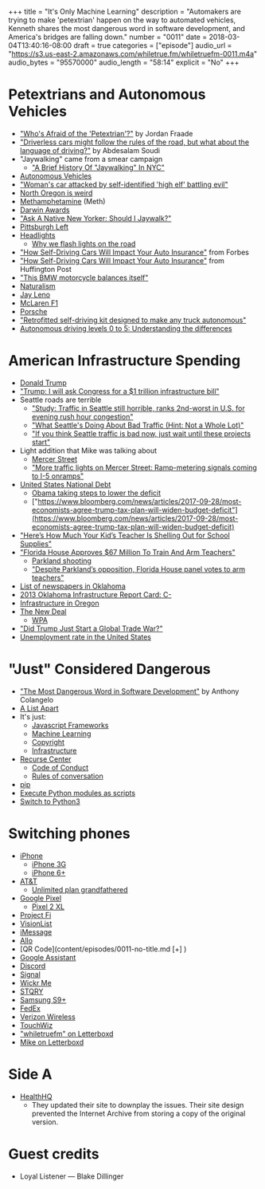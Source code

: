 +++
title = "It's Only Machine Learning"
description = "Automakers are trying to make 'petextrian' happen on the way to
automated vehicles, Kenneth shares the most dangerous word in software development, and America's bridges are falling down."
number = "0011"
date = 2018-03-04T13:40:16-08:00
draft = true
categories = ["episode"]
audio_url = "https://s3.us-east-2.amazonaws.com/whiletrue.fm/whiletruefm-0011.m4a"
audio_bytes = "95570000"
audio_length = "58:14"
explicit = "No"
+++

# Petextrians and Autonomous Vehicles
- ["Who's Afraid of the 'Petextrian'?"](https://thebaffler.com/latest/whos-afraid-petextrian-fraade) by Jordan Fraade
- ["Driverless cars might follow the rules of the road, but what about the language of driving?"](https://theconversation.com/driverless-cars-might-follow-the-rules-of-the-road-but-what-about-the-language-of-driving-88824) by Abdesalam Soudi
- "Jaywalking" came from a smear campaign
    - ["A Brief History Of "Jaywalking" In NYC"](http://gothamist.com/2015/08/04/jaywalking_history_nyc.php)
- [Autonomous Vehicles](https://en.wikipedia.org/wiki/Vehicular_automation)
- ["Woman's car attacked by self-identified 'high elf' battling evil"](http://katu.com/news/local/womans-car-attacked-by-self-identified-high-elf-battling-evil-11-19-2015)
- [North Oregon is weird](https://en.wikipedia.org/wiki/Keep_Portland_Weird)
- [Methamphetamine](https://en.wikipedia.org/wiki/Methamphetamine) (Meth)
- [Darwin Awards](http://www.darwinawards.com)
- ["Ask A Native New Yorker: Should I Jaywalk?"](http://gothamist.com/2015/08/07/jaywalk_do_or_dont.php)
- [Pittsburgh Left](https://en.wikipedia.org/wiki/Pittsburgh_left)
- [Headlights](https://en.wikipedia.org/wiki/Headlamp)
    - [Why we flash lights on the road](https://en.wikipedia.org/wiki/Headlight_flashing)
- ["How Self-Driving Cars Will Impact Your Auto Insurance"](https://www.forbes.com/sites/robertharrow/2016/03/01/how-self-driving-cars-will-impact-your-auto-insurance/#485e2bdf5592) from Forbes
- ["How Self-Driving Cars Will Impact Your Auto Insurance"](https://www.huffingtonpost.com/allan-smith/how-selfdriving-cars-will_b_10890256.html) from Huffington Post
- ["This BMW motorcycle balances itself"](https://www.usatoday.com/story/money/2016/10/11/bmws-future-vision-includes-self-balancing-motorcycle/91908774/)
- [Naturalism](https://en.wikipedia.org/wiki/Naturalism_(philosophy))
- [Jay Leno](https://en.wikipedia.org/wiki/Jay_Leno)
- [McLaren F1](https://en.wikipedia.org/wiki/McLaren_F1)
- [Porsche](https://en.wikipedia.org/wiki/Porsche)
- ["Retrofitted self-driving kit designed to make any truck autonomous"](https://newatlas.com/otto-self-driving-truck-retrofit-kit/43398/)
- [Autonomous driving levels 0 to 5: Understanding the differences](https://www.techrepublic.com/article/autonomous-driving-levels-0-to-5-understanding-the-differences/)

# American Infrastructure Spending
- [Donald Trump](https://en.wikipedia.org/wiki/Donald_Trump)
- ["Trump: I will ask Congress for a $1 trillion infrastructure bill"](https://www.cnn.com/2017/02/28/politics/trump-infrastructure-trillion-congress/index.html)
- Seattle roads are terrible
    - ["Study: Traffic in Seattle still horrible, ranks 2nd-worst in U.S. for evening rush hour congestion"](https://www.geekwire.com/2016/study-traffic-seattle-still-horrible-ranks-2nd-worst-u-s-evening-rush-hour-congestion/)
    - ["What Seattle's Doing About Bad Traffic (Hint: Not a Whole Lot)"](http://www.seattlemag.com/article/what-seattles-doing-about-bad-traffic-hint-not-whole-lot)
    - ["If you think Seattle traffic is bad now, just wait until these projects start"](https://projects.seattletimes.com/2018/one-center-city/)
- Light addition that Mike was talking about
    - [Mercer Street](https://en.wikipedia.org/wiki/Mercer_Street)
    - ["More traffic lights on Mercer Street: Ramp-metering signals coming to I-5 onramps"](https://www.seattletimes.com/seattle-news/transportation/more-traffic-lights-on-mercer-street-ramp-metering-signals-coming-to-i-5-onramps/)
- [United States National Debt](https://en.wikipedia.org/wiki/National_debt_of_the_United_States)
    - [Obama taking steps to lower the deficit](http://www.politifact.com/truth-o-meter/statements/2015/jan/20/barack-obama/barack-obama-claims-deficit-has-decreased-two-thir/)
    - ["https://www.bloomberg.com/news/articles/2017-09-28/most-economists-agree-trump-tax-plan-will-widen-budget-deficit"](https://www.bloomberg.com/news/articles/2017-09-28/most-economists-agree-trump-tax-plan-will-widen-budget-deficit)
- ["Here’s How Much Your Kid’s Teacher Is Shelling Out for School Supplies"](http://time.com/money/4392319/teachers-buying-school-supplies/)
- ["Florida House Approves $67 Million To Train And Arm Teachers"](https://thebradlo.com/2018/02/28/florida-house-approves-67-million-to-train-and-arm-teachers/)
    - [Parkland shooting](https://en.wikipedia.org/wiki/Stoneman_Douglas_High_School_shooting)
    - ["Despite Parkland’s opposition, Florida House panel votes to arm teachers"](http://www.tampabay.com/florida-politics/buzz/2018/02/27/florida-house-panel-rejects-ban-on-assault-weapons/)
- [List of newspapers in
  Oklahoma](https://en.wikipedia.org/wiki/List_of_newspapers_in_Oklahoma)
- [2013 Oklahoma Infrastructure Report Card: C-](https://www.infrastructurereportcard.org/state-item/oklahoma/)
- [Infrastructure in Oregon](https://www.infrastructurereportcard.org/state-item/oregon/)
- [The New Deal](https://en.wikipedia.org/wiki/New_Deal)
    - [WPA](https://en.wikipedia.org/wiki/Works_Progress_Administration)
- ["Did Trump Just Start a Global Trade
  War?"](https://www.bloomberg.com/news/articles/2018-03-08/did-donald-trump-just-start-a-global-trade-war-quicktake)
- [Unemployment rate in the United States](https://data.bls.gov/timeseries/LNS14000000)

# "Just" Considered Dangerous
- ["The Most Dangerous Word in Software Development"](http://alistapart.com/blog/post/the-most-dangerous-word-in-software-development) by Anthony Colangelo
- [A List Apart](http://alistapart.com)
- It's just:
    - [Javascript Frameworks](https://en.wikipedia.org/wiki/Single-page_application#JavaScript_frameworks)
    - [Machine Learning](https://en.wikipedia.org/wiki/Machine_learning)
    - [Copyright](https://en.wikipedia.org/wiki/Copyright)
    - [Infrastructure](https://en.wikipedia.org/wiki/Infrastructure)
- [Recurse Center](https://www.recurse.com)
    - [Code of Conduct](https://www.recurse.com/code-of-conduct)
    - [Rules of conversation](https://www.recurse.com/blog/94-why-am-i-saying-this)
- [pip](https://pip.pypa.io/en/stable/)
- [Execute Python modules as scripts](https://www.python.org/dev/peps/pep-0338/)
- [Switch to Python3](https://pythonclock.org)

# Switching phones
- [iPhone](https://www.apple.com/iphone/)
    - [iPhone 3G](https://en.wikipedia.org/wiki/IPhone_3G)
    - [iPhone 6+](https://en.wikipedia.org/wiki/IPhone_6)
- [AT&T](https://www.att.com)
    - [Unlimited plan grandfathered](https://www.cnet.com/news/unlimited-data-plans-grandfathered-or-not/)
- [Google Pixel](https://en.wikipedia.org/wiki/Google_Pixel)
    - [Pixel 2 XL](https://en.wikipedia.org/wiki/Pixel_2)
- [Project Fi](https://fi.google.com/about/)
- [VisionList](http://www.visionscience.com)
- [iMessage](https://support.apple.com/explore/messages)
- [Allo](https://allo.google.com)
- [QR Code](content/episodes/0011-no-title.md [+]                    )
- [Google Assistant](https://assistant.google.com)
- [Discord](https://discordapp.com)
- [Signal](https://www.signal.org)
- [Wickr Me](https://www.wickr.com/personal)
- [STQRY](https://www.stqry.com)
- [Samsung S9+](https://en.wikipedia.org/wiki/Samsung_Galaxy_S9)
- [FedEx](http://fedex.com/)
- [Verizon Wireless](https://www.verizonwireless.com/)
- [TouchWiz](https://en.wikipedia.org/wiki/TouchWiz)
- ["whiletruefm" on Letterboxd](https://letterboxd.com/search/whiletruefm/)
- [Mike on Letterboxd](https://letterboxd.com/lethargilistic)

# Side A
- [HealthHQ](https://www.healthiq.com/careers)
    - They updated their site to downplay the issues. Their site design
      prevented the Internet Archive from storing a copy of the original
      version.

# Guest credits
- Loyal Listener &mdash; Blake Dillinger
